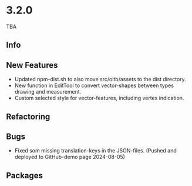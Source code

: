 # 3.2.0
TBA

## Info

## New Features
- Updated npm-dist.sh to also move src/oltb/assets to the dist directory.
- New function in EditTool to convert vector-shapes between types drawing and measurement.
- Custom selected style for vector-features, including vertex indication.

## Refactoring

## Bugs
- Fixed som missing translation-keys in the JSON-files. (Pushed and deployed to GitHub-demo page 2024-08-05)

## Packages